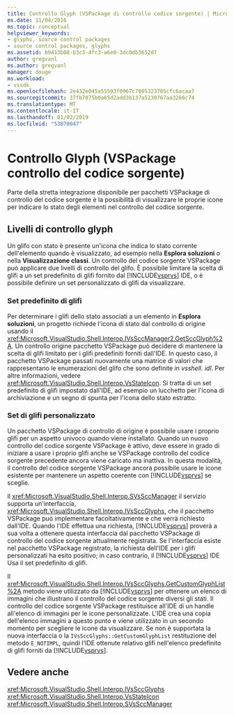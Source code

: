 ```yaml
---
title: Controllo Glyph (VSPackage di controllo codice sorgente) | Microsoft Docs
ms.date: 11/04/2016
ms.topic: conceptual
helpviewer_keywords:
- glyphs, source control packages
- source control packages, glyphs
ms.assetid: b9413b08-b3c3-4fc3-a6e0-3dc0db3652d7
author: gregvanl
ms.author: gregvanl
manager: douge
ms.workload:
- vssdk
ms.openlocfilehash: 2e432e045a55593f0967c7805323785cfc6acaa7
ms.sourcegitcommit: 37fb7075b0a65d2add3b137a5230767aa3266c74
ms.translationtype: MT
ms.contentlocale: it-IT
ms.lasthandoff: 01/02/2019
ms.locfileid: "53870047"
---
```

# <a name="glyph-control-source-control-vspackage"></a>Controllo Glyph (VSPackage controllo del codice sorgente)
Parte della stretta integrazione disponibile per pacchetti VSPackage di controllo del codice sorgente è la possibilità di visualizzare le proprie icone per indicare lo stato degli elementi nel controllo del codice sorgente.  
  
## <a name="levels-of-glyph-control"></a>Livelli di controllo glyph  
 Un glifo con stato è presente un'icona che indica lo stato corrente dell'elemento quando è visualizzato, ad esempio nella **Esplora soluzioni** o nella **Visualizzazione classi**. Un controllo del codice sorgente VSPackage può applicare due livelli di controllo del glifo. È possibile limitare la scelta di glifi a un set predefinito di glifi fornito dal [!INCLUDE[vsprvs](../../code-quality/includes/vsprvs_md.md)] IDE, o è possibile definire un set personalizzato di glifi da visualizzare.  
  
### <a name="default-set-of-glyphs"></a>Set predefinito di glifi  
 Per determinare i glifi dello stato associati a un elemento in **Esplora soluzioni**, un progetto richiede l'icona di stato dal controllo di origine usando il <xref:Microsoft.VisualStudio.Shell.Interop.IVsSccManager2.GetSccGlyph%2A>. Un controllo origine pacchetto VSPackage può decidere di mantenere la scelta di glifi limitato per i glifi predefiniti forniti dall'IDE. In questo caso, il pacchetto VSPackage passati nuovamente una matrice di valori che rappresentano le enumerazioni del glifo che sono definite in *vsshell. idl*. Per altre informazioni, vedere <xref:Microsoft.VisualStudio.Shell.Interop.VsStateIcon>. Si tratta di un set predefinito di glifi impostato dall'IDE, ad esempio un lucchetto per l'icona di archiviazione e un segno di spunta per l'icona dello stato estratto.  
  
### <a name="custom-set-of-glyphs"></a>Set di glifi personalizzato  
 Un pacchetto VSPackage di controllo di origine è possibile usare i proprio glifi per un aspetto univoco quando viene installato. Quando un nuovo controllo del codice sorgente VSPackage è attivo, deve essere in grado di iniziare a usare i proprio glifi anche se VSPackage controllo del codice sorgente precedente ancora viene caricato ma inattiva. In questa modalità, il controllo del codice sorgente VSPackage ancora possibile usare le icone esistente per mantenere un aspetto coerente con [!INCLUDE[vsprvs](../../code-quality/includes/vsprvs_md.md)] se sceglie.  
  
 Il <xref:Microsoft.VisualStudio.Shell.Interop.SVsSccManager> il servizio supporta un'interfaccia, <xref:Microsoft.VisualStudio.Shell.Interop.IVsSccGlyphs>, che il pacchetto VSPackage può implementare facoltativamente e che verrà richiesto dall'IDE. Quando l'IDE effettua una richiesta, [!INCLUDE[vsprvs](../../code-quality/includes/vsprvs_md.md)] proverà a sua volta a ottenere questa interfaccia dal pacchetto VSPackage di controllo del codice sorgente attualmente registrata. Se l'interfaccia esiste nel pacchetto VSPackage registrato, la richiesta dell'IDE per i glifi personalizzati ha esito positivo; in caso contrario, il [!INCLUDE[vsprvs](../../code-quality/includes/vsprvs_md.md)] IDE Usa il set predefinito di glifi.  
  
 Il <xref:Microsoft.VisualStudio.Shell.Interop.IVsSccGlyphs.GetCustomGlyphList%2A> metodo viene utilizzato da [!INCLUDE[vsprvs](../../code-quality/includes/vsprvs_md.md)] per ottenere un elenco di immagini che illustrano il controllo del codice sorgente diversi gli stati. Il controllo del codice sorgente VSPackage restituisce all'IDE di un handle all'elenco di immagini per le icone personalizzate. L'IDE crea una copia dell'elenco immagini a questo punto e viene utilizzato in un secondo momento per scegliere le icone da visualizzare. Se non è supportata la nuova interfaccia o la `IVsSccGlyphs::GetCustomGlyphList` restituzione del metodo `E_NOTIMPL`, quindi l'IDE ottenute relativo glifi nell'elenco predefinito di glifi forniti da [!INCLUDE[vsprvs](../../code-quality/includes/vsprvs_md.md)].  
  
## <a name="see-also"></a>Vedere anche  
 <xref:Microsoft.VisualStudio.Shell.Interop.IVsSccGlyphs>   
 <xref:Microsoft.VisualStudio.Shell.Interop.VsStateIcon>   
 <xref:Microsoft.VisualStudio.Shell.Interop.SVsSccManager>